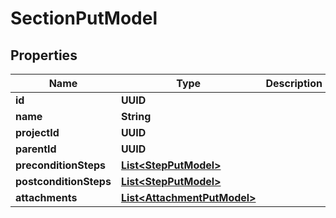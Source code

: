 

# SectionPutModel


## Properties

| Name | Type | Description | Notes |
|------------ | ------------- | ------------- | -------------|
|**id** | **UUID** |  |  |
|**name** | **String** |  |  |
|**projectId** | **UUID** |  |  |
|**parentId** | **UUID** |  |  [optional] |
|**preconditionSteps** | [**List&lt;StepPutModel&gt;**](StepPutModel.md) |  |  [optional] |
|**postconditionSteps** | [**List&lt;StepPutModel&gt;**](StepPutModel.md) |  |  [optional] |
|**attachments** | [**List&lt;AttachmentPutModel&gt;**](AttachmentPutModel.md) |  |  |



